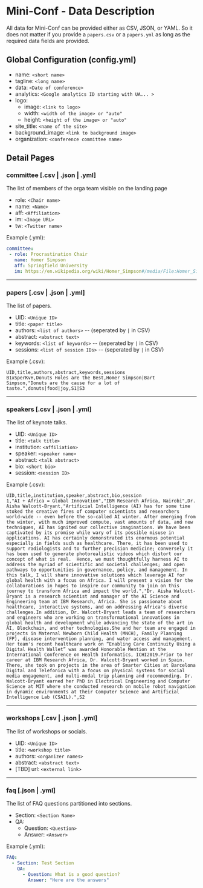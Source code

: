 



# Mini-Conf - Data Description

All data for Mini-Conf can be provided either as CSV, JSON, or YAML. 
So it does not matter if you provide a `papers.csv` or a `papers.yml` as long as
the required data fields are provided.

## Global Configuration (config.yml)

- name: `<short name>`
- tagline: `<long name>`
- data: `<Date of conference>`
- analytics: `<Google analytics ID starting with UA... >`
- logo: 
    - image: `<link to logo>`
    - width: `<width of the image> or "auto"`
    - height: `<height of the image> or "auto"`
- site_title: `<name of the site>`
- background_image: `<link to background image>`
- organization: `<conference committee name>`

## Detail Pages

### committee [.csv | .json | .yml]
The list of members of the orga team visible on the landing page

  - role: `<Chair name>` 
  - name: `<Name>`
  - aff: `<Affiliation>`
  - im: `<Image URL>`
  - tw: `<Twitter name>`
  
 Example (.yml):
 ```yaml
committee:
  - role: Procrastination Chair 
    name: Homer Simpson
    aff: Springfield University
    im: https://en.wikipedia.org/wiki/Homer_Simpson#/media/File:Homer_Simpson_2006.png 
```

<hr>

### papers [.csv | .json | .yml]
The list of papers.

- UID: `<Unique ID>`
- title: `<paper title>`
- authors: `<list of authors>` -- (seperated by `|` in CSV)
- abstract: `<abstract text>`
- keywords: `<list of keywords>` -- (seperated by `|` in CSV)  
- sessions: `<list of session IDs>` --  (seperated by `|` in CSV) 

Example (.csv):
```csv
UID,title,authors,abstract,keywords,sessions
B1xSperKvH,Donuts Holes are the Best,Homer Simpson|Bart Simpson,"Donuts are the cause for a lot of taste.",donuts|food|joy,S1|S3
```

<hr>

### speakers [.csv | .json | .yml]
The list of keynote talks.

- UID: `<Unique ID>`
- title: `<talk title>`
- institution: `<affiliation>`
- speaker: `<speaker name>`
- abstract: `<talk abstract>`
- bio: `<short bio>`
- session: `<session ID>`

Example (.csv):
```csv
UID,title,institution,speaker,abstract,bio,session
1,"AI + Africa = Global Innovation","IBM Research Africa, Nairobi",Dr. Aisha Walcott-Bryant,"Artificial Intelligence (AI) has for some time stoked the creative fires of computer scientists and researchers world-wide -- even before the so-called AI winter. After emerging from the winter, with much improved compute, vast amounts of data, and new techniques, AI has ignited our collective imaginations. We have been captivated by its promise while wary of its possible misuse in applications. AI has certainly demonstrated its enormous potential especially in fields such as healthcare. There, it has been used to support radiologists and to further precision medicine; conversely it has been used to generate photorealistic videos which distort our concept of what is real.  Hence, we must thoughtfully harness AI to address the myriad of scientific and societal challenges; and open pathways to opportunities in governance, policy, and management. In this talk, I will share innovative solutions which leverage AI for global health with a focus on Africa. I will present a vision for the collaborations in hopes to inspire our community to join on this journey to transform Africa and impact the world.","Dr. Aisha Walcott-Bryant is a research scientist and manager of the AI Science and Engineering team at IBM Research, Africa. She is passionate about healthcare, interactive systems, and on addressing Africa's diverse challenges.In addition, Dr. Walcott-Bryant leads a team of researchers and engineers who are working on transformational innovations in global health and development while advancing the state of the art in AI, Blockchain, and other technologies.She and her team are engaged in projects in Maternal Newborn Child Health (MNCH), Family Planning (FP), disease intervention planning, and water access and management.  Her team's recent healthcare work on “Enabling Care Continuity Using a Digital Health Wallet” was awarded Honorable Mention at the International Conference on Health Informatics, ICHI2019.Prior to her career at IBM Research Africa, Dr. Walcott-Bryant worked in Spain. There, she took on projects in the area of Smarter Cities at Barcelona Digital and Telefonica with a focus on physical systems for social media engagement, and multi-modal trip planning and recommending. Dr. Walcott-Bryant earned her PhD in Electrical Engineering and Computer Science at MIT where she conducted research on mobile robot navigation in dynamic environments at their Computer Science and Artificial Intelligence Lab (CSAIL).",S2
```

<hr>

### workshops [.csv | .json | .yml]
The list of workshops or socials.

- UID: `<Unique ID>`
- title: `<workshop title>`
- authors: `<organizer names>`
- abstract: `<abstract text>`
- [TBD] url: `<external link>`

<hr>

### faq [.json | .yml]
The list of FAQ questions partitioned into sections.

 - Section: `<Section Name>`
 - QA:
      - Question: `<Question>`
      - Answer: `<Answer>`

Example (.yml):
```yaml
FAQ:
  - Section: Test Section
    QA:
      - Question: What is a good question?
        Answer: "Here are the answers"
```

